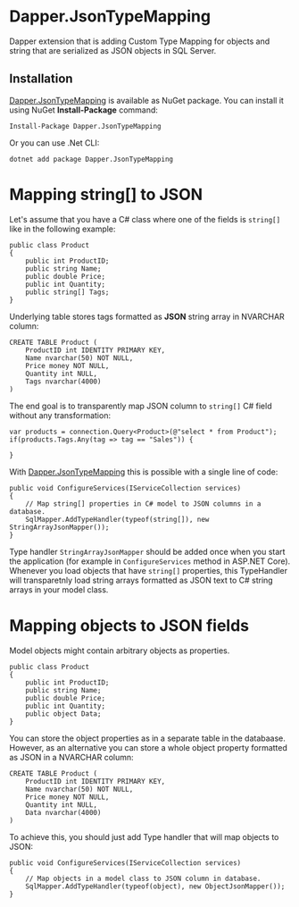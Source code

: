 # Dapper.JsonTypeMapping
Dapper extension that is adding Custom Type Mapping for objects and string that are serialized as JSON objects in SQL Server.

## Installation

[Dapper.JsonTypeMapping](https://www.nuget.org/packages/Dapper.JsonTypeMapping) is available as NuGet package. You can install it using NuGet **Install-Package** command:

```
Install-Package Dapper.JsonTypeMapping
```

Or you can use .Net CLI:
```
dotnet add package Dapper.JsonTypeMapping
```

# Mapping string[] to JSON

Let's assume that you have a C# class where one of the fields is `string[]` like in the following example:
```
public class Product
{
    public int ProductID;
    public string Name;
    public double Price;
    public int Quantity;
    public string[] Tags;
}
```
Underlying table stores tags formatted as **JSON** string array in NVARCHAR column:

```
CREATE TABLE Product (
	ProductID int IDENTITY PRIMARY KEY,
	Name nvarchar(50) NOT NULL,
	Price money NOT NULL,
	Quantity int NULL,
	Tags nvarchar(4000)
)
```

The end goal is to transparently map JSON column to `string[]` C# field without any transformation:
```
var products = connection.Query<Product>(@"select * from Product");
if(products.Tags.Any(tag => tag == "Sales")) {

}
```

With [Dapper.JsonTypeMapping](https://www.nuget.org/packages/Dapper.JsonTypeMapping) this is possible with a single line of code:
```
public void ConfigureServices(IServiceCollection services)
{
    // Map string[] properties in C# model to JSON columns in a database.
    SqlMapper.AddTypeHandler(typeof(string[]), new StringArrayJsonMapper());
}
```

Type handler `StringArrayJsonMapper` should be added once when you start the application (for example in `ConfigureServices` method in ASP.NET Core). Whenever you load objects that have `string[]` properties, this TypeHandler will transparetnly load string arrays formatted as JSON text to C# string arrays in your model class.

# Mapping objects to JSON fields
Model objects might contain arbitrary objects as properties. 
```
public class Product
{
    public int ProductID;
    public string Name;
    public double Price;
    public int Quantity;
    public object Data;
}
```
You can store the object properties as in a separate table in the databaase. However, as an alternative you can store a whole object property formatted as JSON in a NVARCHAR column:
```
CREATE TABLE Product (
	ProductID int IDENTITY PRIMARY KEY,
	Name nvarchar(50) NOT NULL,
	Price money NOT NULL,
	Quantity int NULL,
	Data nvarchar(4000)
)
```
To achieve this, you should just add Type handler that will map objects to JSON:
```
public void ConfigureServices(IServiceCollection services)
{
    // Map objects in a model class to JSON column in database.
    SqlMapper.AddTypeHandler(typeof(object), new ObjectJsonMapper());
}
```
